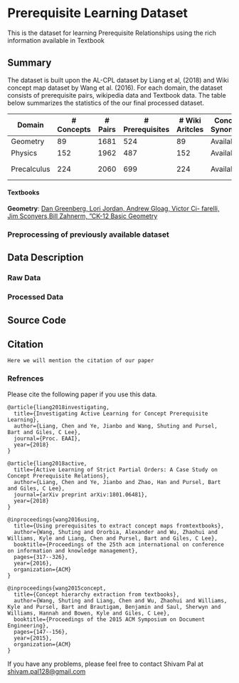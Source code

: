 # Prerequisite Learning Dataset
This is the dataset for learning Prerequisite Relationships using the rich information available in Textbook

## Summary
The dataset is built upon the AL-CPL dataset by Liang et al, (2018) and Wiki concept map dataset by Wang et al. (2016). For each domain, the dataset consists of prerequisite pairs, wikipedia data and Textbook data. The table below summarizes the statistics of the our final processed dataset.

Domain | # Concepts | # Pairs | # Prerequisites | # Wiki Aritcles | Concept Synonyms | Book Data
 ---   | --- | --- | --- | --- | --- | ---
 Geometry | 89 | 1681 | 524 | 89 | Available | Available
 Physics | 152 | 1962 | 487 | 152 | Available | Available
 Precalculus | 224 | 2060 | 699 | 224 | Available | Not Available 

#### Textbooks
**Geometry**: [Dan Greenberg, Lori Jordan, Andrew Gloag, Victor Ci- farelli, Jim Sconyers,Bill Zahnerm, ”CK-12 Basic Geometry](https://zirklelanguagearts.files.wordpress.com/2013/01/ck-12-geometry-concepts_b_v2_0je_s1.pdf)



### Preprocessing of previously available dataset


## Data Description

### Raw Data

### Processed Data

## Source Code

## Citation
```
Here we will mention the citation of our paper
```

### Refrences
Please cite the following paper if you use this data.
```
@article{liang2018investigating,
  title={Investigating Active Learning for Concept Prerequisite Learning},
  author={Liang, Chen and Ye, Jianbo and Wang, Shuting and Pursel, Bart and Giles, C Lee},
  journal={Proc. EAAI},
  year={2018}
}

@article{liang2018active,
  title={Active Learning of Strict Partial Orders: A Case Study on Concept Prerequisite Relations},
  author={Liang, Chen and Ye, Jianbo and Zhao, Han and Pursel, Bart and Giles, C Lee},
  journal={arXiv preprint arXiv:1801.06481},
  year={2018}
}

@inproceedings{wang2016using,
  title={Using prerequisites to extract concept maps fromtextbooks},
  author={Wang, Shuting and Ororbia, Alexander and Wu, Zhaohui and Williams, Kyle and Liang, Chen and Pursel, Bart and Giles, C Lee},
  booktitle={Proceedings of the 25th acm international on conference on information and knowledge management},
  pages={317--326},
  year={2016},
  organization={ACM}
}

@inproceedings{wang2015concept,
  title={Concept hierarchy extraction from textbooks},
  author={Wang, Shuting and Liang, Chen and Wu, Zhaohui and Williams, Kyle and Pursel, Bart and Brautigam, Benjamin and Saul, Sherwyn and Williams, Hannah and Bowen, Kyle and Giles, C Lee},
  booktitle={Proceedings of the 2015 ACM Symposium on Document Engineering},
  pages={147--156},
  year={2015},
  organization={ACM}
}
```
If you have any problems, please feel free to contact Shivam Pal at shivam.pal128@gmail.com